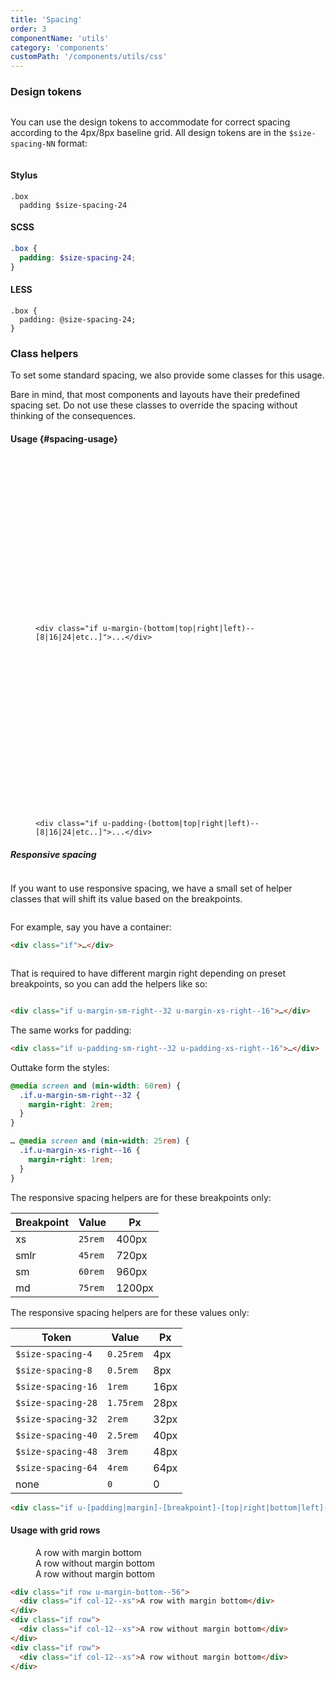 ```yaml
---
title: 'Spacing'
order: 3
componentName: 'utils'
category: 'components'
customPath: '/components/utils/css'
---
```


### Design tokens

<div class="if text layout columns">
<div class="if text body">

You can use the design tokens to accommodate for correct spacing according to the 4px/8px baseline grid. All design tokens are in the <code class="if design-token size" data-value="NN">\$size-spacing-NN</code> format:

</div>
</div>

#### Stylus

```stylus
.box
  padding $size-spacing-24
```

#### SCSS

```scss
.box {
  padding: $size-spacing-24;
}
```

#### LESS

```less
.box {
  padding: @size-spacing-24;
}
```

### Class helpers

To set some standard spacing, we also provide some classes for this usage.

<div class="if alert-banner info">
  <div class="if">
    Bare in mind, that most components and layouts have their predefined spacing set. Do not use these classes to override the spacing without thinking of the consequences.
  </div>
</div>

#### Usage {#spacing-usage}

<div class="if anatomies">
<figure class="if anatomy">
<div class="if example airy light" style="height: 16rem;">
<div style="display: flex; justify-content: center; align-items: center; height: 100%;">
<div class="sg spacing helper if u-margin-top--40 u-margin-right--40 u-margin-bottom--40 u-margin-left--40" data-speccer="" style="width: 8rem; height: 8rem; background-color: rgba(255,255,255,0.4);"></div>
</div>
</div>
<figcaption class="if description">

    <div class="if u-margin-(bottom|top|right|left)--[8|16|24|etc..]">...</div>

</figcaption>
</figure>
</div>
<div class="if anatomies">
<figure class="if anatomy">
<div class="if example airy light" style="height: 16rem;">
<div style="display: flex; justify-content: center; align-items: center; height: 100%;">
<div class="sg spacing helper if u-padding-top--40 u-padding-right--40 u-padding-bottom--40 u-padding-left--40" data-speccer="" style="width: 8rem; height: 8rem; background-color: rgba(255,255,255,0.4);"></div>
</div>
</div>
<figcaption class="if description">

    <div class="if u-padding-(bottom|top|right|left)--[8|16|24|etc..]">...</div>

</figcaption>
</figure>
</div>

##### Responsive spacing

<div class="if text layout columns">
<div class="if text body">

If you want to use responsive spacing, we have a small set of helper classes that will shift its value based on the breakpoints.

</div>
</div>

For example, say you have a container:

```html
<div class="if">…</div>
```

<div class="if text layout columns">
<div class="if text body">

That is required to have different margin right depending on preset breakpoints, so you can add the helpers like so:

</div>
</div>

```html
<div class="if u-margin-sm-right--32 u-margin-xs-right--16">…</div>
```

The same works for padding:

```html
<div class="if u-padding-sm-right--32 u-padding-xs-right--16">…</div>
```

Outtake form the styles:

```css
@media screen and (min-width: 60rem) {
  .if.u-margin-sm-right--32 {
    margin-right: 2rem;
  }
}

… @media screen and (min-width: 25rem) {
  .if.u-margin-xs-right--16 {
    margin-right: 1rem;
  }
}
```

The responsive spacing helpers are for these breakpoints only:

| Breakpoint | Value   | Px     |
| ---------- | ------- | ------ |
| xs         | `25rem` | 400px  |
| smlr       | `45rem` | 720px  |
| sm         | `60rem` | 960px  |
| md         | `75rem` | 1200px |

The responsive spacing helpers are for these values only:

| Token                                                                            | Value     | Px   |
| -------------------------------------------------------------------------------- | --------- | ---- |
| <code data-value="0.25rem" class="if design-token size">\$size-spacing-4</code>  | `0.25rem` | 4px  |
| <code data-value="0.5rem" class="if design-token size">\$size-spacing-8</code>   | `0.5rem`  | 8px  |
| <code data-value="1rem" class="if design-token size">\$size-spacing-16</code>    | `1rem`    | 16px |
| <code data-value="1.75rem" class="if design-token size">\$size-spacing-28</code> | `1.75rem` | 28px |
| <code data-value="2rem" class="if design-token size">\$size-spacing-32</code>    | `2rem`    | 32px |
| <code data-value="2.5rem" class="if design-token size">\$size-spacing-40</code>  | `2.5rem`  | 40px |
| <code data-value="3rem" class="if design-token size">\$size-spacing-48</code>    | `3rem`    | 48px |
| <code data-value="4rem" class="if design-token size">\$size-spacing-64</code>    | `4rem`    | 64px |
| none                                                                             | `0`       | 0    |

```html
<div class="if u-[padding|margin]-[breakpoint]-[top|right|bottom|left]--[size]">…</div>
```

#### Usage with grid rows

<div class="if types">
<figure class="if type column">
  <div class="if example airy light">
    <div class="grid helper if grid across">
      <div class="if row u-margin-bottom--56">
        <div class="if col-12--xs">A row with margin bottom</div>
      </div>
      <div class="if row">
        <div class="if col-12--xs">A row without margin bottom</div>
      </div>
      <div class="if row">
        <div class="if col-12--xs">A row without margin bottom</div>
      </div>
    </div>
  </div>
</figure>
</div>

```html
<div class="if row u-margin-bottom--56">
  <div class="if col-12--xs">A row with margin bottom</div>
</div>
<div class="if row">
  <div class="if col-12--xs">A row without margin bottom</div>
</div>
<div class="if row">
  <div class="if col-12--xs">A row without margin bottom</div>
</div>
```
